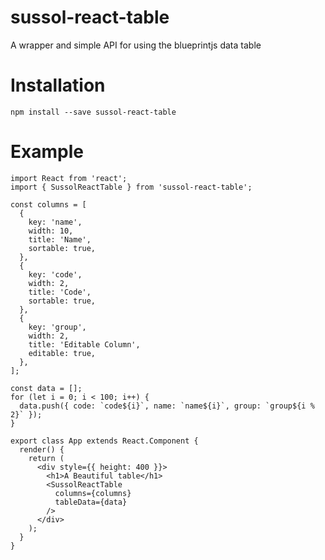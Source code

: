 # sussol-react-table
A wrapper and simple API for using the blueprintjs data table

# Installation
`npm install --save sussol-react-table`

# Example
```
import React from 'react';
import { SussolReactTable } from 'sussol-react-table';

const columns = [
  {
    key: 'name',
    width: 10,
    title: 'Name',
    sortable: true,
  },
  {
    key: 'code',
    width: 2,
    title: 'Code',
    sortable: true,
  },
  {
    key: 'group',
    width: 2,
    title: 'Editable Column',
    editable: true,
  },
];

const data = [];
for (let i = 0; i < 100; i++) {
  data.push({ code: `code${i}`, name: `name${i}`, group: `group${i % 2}` });
}

export class App extends React.Component {
  render() {
    return (
      <div style={{ height: 400 }}>
        <h1>A Beautiful table</h1>
        <SussolReactTable
          columns={columns}
          tableData={data}
        />
      </div>
    );
  }
}
```

